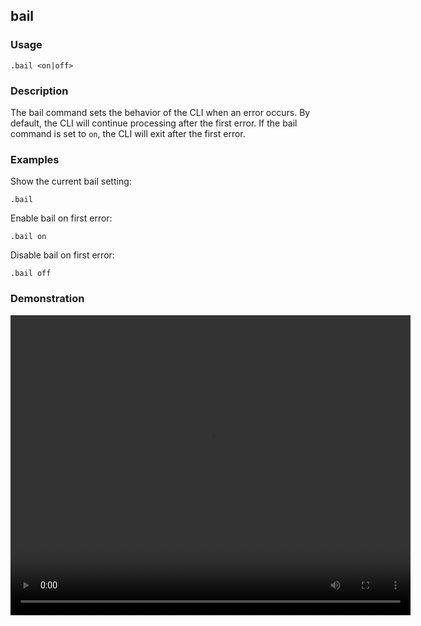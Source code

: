 ## bail

### Usage

```text
.bail <on|off>
```

### Description

The bail command sets the behavior of the CLI when an error occurs. By default, the CLI will continue processing after
the first error. If the bail command is set to `on`, the CLI will exit after the first error.

### Examples

Show the current bail setting:

```text
.bail
```

Enable bail on first error:

```text
.bail on
```

Disable bail on first error:

```text
.bail off
```

### Demonstration

<video width="640" height="480" controls>
  <source src="./demo.webm" type="video/webm">
  Your browser does not support the video tag.
</video>
